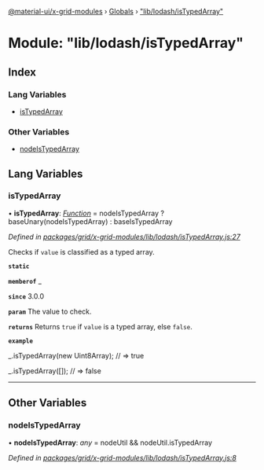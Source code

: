 [@material-ui/x-grid-modules](../README.md) › [Globals](../globals.md) › ["lib/lodash/isTypedArray"](_lib_lodash_istypedarray_.md)

# Module: "lib/lodash/isTypedArray"

## Index

### Lang Variables

* [isTypedArray](_lib_lodash_istypedarray_.md#istypedarray)

### Other Variables

* [nodeIsTypedArray](_lib_lodash_istypedarray_.md#nodeistypedarray)

## Lang Variables

###  isTypedArray

• **isTypedArray**: *[Function](../interfaces/_src_utils_utils_.debouncedfunction.md#function)* = nodeIsTypedArray ? baseUnary(nodeIsTypedArray) : baseIsTypedArray

*Defined in [packages/grid/x-grid-modules/lib/lodash/isTypedArray.js:27](https://github.com/mui-org/material-ui-x/blob/a679779/packages/grid/x-grid-modules/lib/lodash/isTypedArray.js#L27)*

Checks if `value` is classified as a typed array.

**`static`** 

**`memberof`** _

**`since`** 3.0.0

**`param`** The value to check.

**`returns`** Returns `true` if `value` is a typed array, else `false`.

**`example`** 

_.isTypedArray(new Uint8Array);
// => true

_.isTypedArray([]);
// => false

___

## Other Variables

###  nodeIsTypedArray

• **nodeIsTypedArray**: *any* = nodeUtil && nodeUtil.isTypedArray

*Defined in [packages/grid/x-grid-modules/lib/lodash/isTypedArray.js:8](https://github.com/mui-org/material-ui-x/blob/a679779/packages/grid/x-grid-modules/lib/lodash/isTypedArray.js#L8)*
